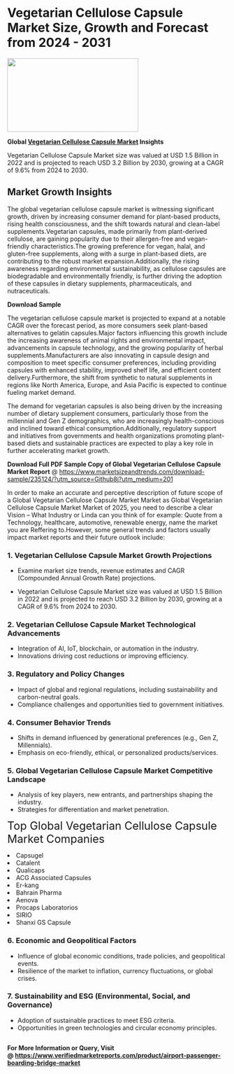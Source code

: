 <H1>Vegetarian Cellulose Capsule Market Size, Growth and Forecast from 2024 - 2031</H1><img class="aligncenter size-medium wp-image-584254" src="https://thirdeyenews.in/wp-content/uploads/2024/09/Global-Market-Research-300x168.jpeg" alt="" width="300" height="168" /><p><strong>Global&nbsp;<a href="https://www.marketsizeandtrends.com/download-sample/235124/?utm_source=Github8j?utm_medium=201">Vegetarian Cellulose Capsule Market</a> Insights</strong></p><p>Vegetarian Cellulose Capsule Market size was valued at USD 1.5 Billion in 2022 and is projected to reach USD 3.2 Billion by 2030, growing at a CAGR of 9.6% from 2024 to 2030.</p><p><h2>Market Growth Insights</h2> <p>The global vegetarian cellulose capsule market is witnessing significant growth, driven by increasing consumer demand for plant-based products, rising health consciousness, and the shift towards natural and clean-label supplements.Vegetarian capsules, made primarily from plant-derived cellulose, are gaining popularity due to their allergen-free and vegan-friendly characteristics.The growing preference for vegan, halal, and gluten-free supplements, along with a surge in plant-based diets, are contributing to the robust market expansion.Additionally, the rising awareness regarding environmental sustainability, as cellulose capsules are biodegradable and environmentally friendly, is further driving the adoption of these capsules in dietary supplements, pharmaceuticals, and nutraceuticals.</p> <p><strong>Download Sample</strong></p> <p>The vegetarian cellulose capsule market is projected to expand at a notable CAGR over the forecast period, as more consumers seek plant-based alternatives to gelatin capsules.Major factors influencing this growth include the increasing awareness of animal rights and environmental impact, advancements in capsule technology, and the growing popularity of herbal supplements.Manufacturers are also innovating in capsule design and composition to meet specific consumer preferences, including providing capsules with enhanced stability, improved shelf life, and efficient content delivery.Furthermore, the shift from synthetic to natural supplements in regions like North America, Europe, and Asia Pacific is expected to continue fueling market demand.</p> <p>The demand for vegetarian capsules is also being driven by the increasing number of dietary supplement consumers, particularly those from the millennial and Gen Z demographics, who are increasingly health-conscious and inclined toward ethical consumption.Additionally, regulatory support and initiatives from governments and health organizations promoting plant-based diets and sustainable practices are expected to play a key role in further accelerating market growth.</p> <p><span class=""><strong>Download Full PDF Sample Copy of Global Vegetarian Cellulose Capsule Market Report</strong> @ <a href="https://www.marketsizeandtrends.com/download-sample/235124/?utm_source=Github8j?utm_medium=201" target="_blank">https://www.marketsizeandtrends.com/download-sample/235124/?utm_source=Github8j?utm_medium=201</a></span></p><p>In order to make an accurate and perceptive description of future scope of a Global&nbsp;Vegetarian Cellulose Capsule Market Market as Global&nbsp;Vegetarian Cellulose Capsule Market Market of 2025, you need to describe a clear Vision &ndash; What Industry or Linda can you think of for example: Quote from a Technology, healthcare, automotive, renewable energy, name the market you are Reffering to.However, some general trends and factors usually impact market reports and their future outlook include:</p><h3>1.&nbsp;<strong>Vegetarian Cellulose Capsule Market Growth Projections</strong></h3><ul><li>Examine market size trends, revenue estimates and CAGR (Compounded Annual Growth Rate) projections.</li><li><p>Vegetarian Cellulose Capsule Market size was valued at USD 1.5 Billion in 2022 and is projected to reach USD 3.2 Billion by 2030, growing at a CAGR of 9.6% from 2024 to 2030.</p></li></ul><h3>2.&nbsp;<strong>Vegetarian Cellulose Capsule Market Technological Advancements</strong></h3><ul><li>Integration of AI, IoT, blockchain, or automation in the industry.</li><li>Innovations driving cost reductions or improving efficiency.</li></ul><h3>3.&nbsp;<strong>Regulatory and Policy Changes</strong></h3><ul><li>Impact of global and regional regulations, including sustainability and carbon-neutral goals.</li><li>Compliance challenges and opportunities tied to government initiatives.</li></ul><h3>4.&nbsp;<strong>Consumer Behavior Trends</strong></h3><ul><li>Shifts in demand influenced by generational preferences (e.g., Gen Z, Millennials).</li><li>Emphasis on eco-friendly, ethical, or personalized products/services.</li></ul><h3>5.&nbsp;<strong>Global Vegetarian Cellulose Capsule Market Competitive Landscape</strong></h3><ul><li>Analysis of key players, new entrants, and partnerships shaping the industry.</li><li>Strategies for differentiation and market penetration.</li></ul><p data-pm-slice="1 1 []"><span style="color: inherit; font-family: inherit; font-size: 25px;">Top Global Vegetarian Cellulose Capsule Market Companies</span></p><div class="" data-test-id=""><p><li>Capsugel</li><li> Catalent</li><li> Qualicaps</li><li> ACG Associated Capsules</li><li> Er-kang</li><li> Bahrain Pharma</li><li> Aenova</li><li> Procaps Laboratorios</li><li> SIRIO</li><li> Shanxi GS Capsule</li></p></div><h3>6.&nbsp;<strong>Economic and Geopolitical Factors</strong></h3><ul><li>Influence of global economic conditions, trade policies, and geopolitical events.</li><li>Resilience of the market to inflation, currency fluctuations, or global crises.</li></ul><h3>7.&nbsp;<strong>Sustainability and ESG (Environmental, Social, and Governance)</strong></h3><ul><li>Adoption of sustainable practices to meet ESG criteria.</li><li>Opportunities in green technologies and circular economy principles.</li></ul><h2><strong style="font-size: 14px;">For More Information or Query, Visit @&nbsp;</strong><a style="background-color: #ffffff; font-size: 14px;" href="https://www.marketsizeandtrends.com/report/vegetarian-cellulose-capsule-market/" target="_blank">https://www.verifiedmarketreports.com/product/airport-passenger-boarding-bridge-market</a></h2>